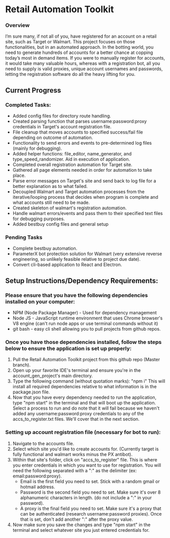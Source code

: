 <h1>
  Retail Automation Toolkit
</h1>
<div>
  <h3>Overview</h3>
  <p>
    I’m sure many, if not all of you, have registered for an account on a retail site, 
    such as Target or Walmart. This project focuses on those functionalities, but 
    in an automated approach. In the botting world, you need to generate hundreds of 
    accounts for a better chance at copping today’s most in demand items. If you were to 
    manually register for accounts, it would take many valuable hours, whereas with a registration bot, 
    all you need to supply is valid proxies, unique account usernames and passwords, letting the 
    registration software do all the heavy lifting for you.
  </p>
</div>

<h2>Current Progress</h2>
<h3>Completed Tasks:</h3>
<ul>
  <li>Added config files for directory route handling.</li>
  <li>Created parsing function that parses username:password:proxy credentials in Target's account registration file.</li>
  <li>File cleanup that moves accounts to specified success/fail file depending on outcome of automation.</li>
  <li>Functionality to send errors and events to pre-determined log files (mainly for debugging).</li>
  <li>Added helper functions: file_editor, name_generator, and type_speed_randomizer. Aid in execution of application.</li>
  <li>Completed overall registration automation for Target site.</li>
  <li>Gathered all page elements needed in order for automation to take place.</li>
  <li>Parse error messages on Target's site and send back to log file for a better explanation as to what failed.</li>
  <li>Decoupled Walmart and Target automation processes from the iterative/looping process that decides when program is complete and what accounts still need to be made.</li>
  <li>Created skeleton of walmart's registration automation.</li>
  <li>Handle walmart errors/events and pass them to their specified text files for debugging purposes.</li>
  <li>Added bestbuy config files and general setup</li>
</ul>

<h3>Pending Tasks</h3>
<ul>
  <li>Complete bestbuy automation.</li>
  <li>ParameterX bot protection solution for Walmart (very extensive reverse engineering, so unlikely feasible relative to project due date).</li>
  <li>Convert cli-based application to React and Electron.</li>
</ul>
<div>
  <h2>Setup Instructions/Dependency Requirements:</h2>
  <h3> Please ensure that you have the following dependencies installed on your computer: </h3>
    <ul>
      <li>NPM (Node Package Manager) - Used for dependency management</li>
      <li>Node JS - JavaScript runtime environment that uses Chrome browser's V8 engine (can't run node apps or use terminal commands without it)</li>
      <li>git bash - easy cli shell allowing you to pull projects from github repos.</li>
    </ul>
  <h3>Once you have those dependencies installed, follow the steps below to ensure the application is set up properly:</h3>
    <ol>
      <li>Pull the Retail Automation Toolkit project from this github repo (Master branch).</li>
      <li>Open up your favorite IDE's terminal and ensure you're in the account_gen_project's main directory.</li>
      <li>Type the following command (without quotation marks): "npm i" This will install all required dependencies relative to what 
      information is in the package.json file.</li>
      <li>Now that you have every dependency needed to run the application, type "npm start" in the terminal and that will boot up the application.
      Select a process to run and do note that it will fail because we haven't added any username:password:proxy credentials to any of the 
      accs_to_register.txt files. We'll cover that in the next section.</li>
    </ol>
  <h3>Setting up account registration file (necessary for bot to run):</h3>
    <ol>
      <li>Navigate to the accounts file.</li>
      <li>Select which site you'd like to create accounts for. (Currently target is fully functional and walmart works minus the PX antibot).</li>
      <li>Within that site's folder, click on "accs_to_register" file. This is where you enter credentials in which you want to use for registration. You will need the following separated with a ":" as the delimiter (ex: email:password:proxy).
      <ul>
        <li>Email is the first field you need to set. Stick with a random gmail or hotmail address.</li>
        <li>Password is the second field you need to set. Make sure it's over 8 alphanumeric characters in length. (do not include a ":" in your password).</li>
        <li>A proxy is the final field you need to set. Make sure it's a proxy that can be authenticated (research username:password proxies). Once that is set,
        don't add another ":" after the proxy value.</li>
      </ul></li>
      <li>Now make sure you save the changes and type "npm start" in the terminal and select whatever site you just entered credentials for.</li>
    </ol>

</div>
